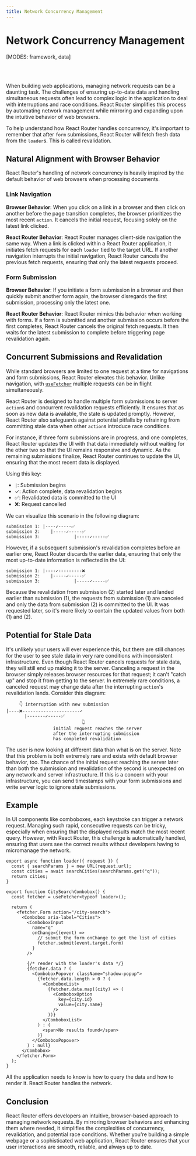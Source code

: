 ```yaml
---
title: Network Concurrency Management
---
```


# Network Concurrency Management

[MODES: framework, data]

<br/>
<br/>

When building web applications, managing network requests can be a daunting task. The challenges of ensuring up-to-date data and handling simultaneous requests often lead to complex logic in the application to deal with interruptions and race conditions. React Router simplifies this process by automating network management while mirroring and expanding upon the intuitive behavior of web browsers.

To help understand how React Router handles concurrency, it's important to remember that after `form` submissions, React Router will fetch fresh data from the `loader`s. This is called revalidation.

## Natural Alignment with Browser Behavior

React Router's handling of network concurrency is heavily inspired by the default behavior of web browsers when processing documents.

### Link Navigation

**Browser Behavior**: When you click on a link in a browser and then click on another before the page transition completes, the browser prioritizes the most recent `action`. It cancels the initial request, focusing solely on the latest link clicked.

**React Router Behavior**: React Router manages client-side navigation the same way. When a link is clicked within a React Router application, it initiates fetch requests for each `loader` tied to the target URL. If another navigation interrupts the initial navigation, React Router cancels the previous fetch requests, ensuring that only the latest requests proceed.

### Form Submission

**Browser Behavior**: If you initiate a form submission in a browser and then quickly submit another form again, the browser disregards the first submission, processing only the latest one.

**React Router Behavior**: React Router mimics this behavior when working with forms. If a form is submitted and another submission occurs before the first completes, React Router cancels the original fetch requests. It then waits for the latest submission to complete before triggering page revalidation again.

## Concurrent Submissions and Revalidation

While standard browsers are limited to one request at a time for navigations and form submissions, React Router elevates this behavior. Unlike navigation, with [`useFetcher`][use_fetcher] multiple requests can be in flight simultaneously.

React Router is designed to handle multiple form submissions to server `action`s and concurrent revalidation requests efficiently. It ensures that as soon as new data is available, the state is updated promptly. However, React Router also safeguards against potential pitfalls by refraining from committing stale data when other `action`s introduce race conditions.

For instance, if three form submissions are in progress, and one completes, React Router updates the UI with that data immediately without waiting for the other two so that the UI remains responsive and dynamic. As the remaining submissions finalize, React Router continues to update the UI, ensuring that the most recent data is displayed.

Using this key:

- `|`: Submission begins
- ✓: Action complete, data revalidation begins
- ✅: Revalidated data is committed to the UI
- ❌: Request cancelled

We can visualize this scenario in the following diagram:

```text
submission 1: |----✓-----✅
submission 2:    |-----✓-----✅
submission 3:             |-----✓-----✅
```

However, if a subsequent submission's revalidation completes before an earlier one, React Router discards the earlier data, ensuring that only the most up-to-date information is reflected in the UI:

```text
submission 1: |----✓---------❌
submission 2:    |-----✓-----✅
submission 3:             |-----✓-----✅
```

Because the revalidation from submission (2) started later and landed earlier than submission (1), the requests from submission (1) are canceled and only the data from submission (2) is committed to the UI. It was requested later, so it's more likely to contain the updated values from both (1) and (2).

## Potential for Stale Data

It's unlikely your users will ever experience this, but there are still chances for the user to see stale data in very rare conditions with inconsistent infrastructure. Even though React Router cancels requests for stale data, they will still end up making it to the server. Canceling a request in the browser simply releases browser resources for that request; it can't "catch up" and stop it from getting to the server. In extremely rare conditions, a canceled request may change data after the interrupting `action`'s revalidation lands. Consider this diagram:

```text
     👇 interruption with new submission
|----❌----------------------✓
       |-------✓-----✅
                             👆
                  initial request reaches the server
                  after the interrupting submission
                  has completed revalidation
```

The user is now looking at different data than what is on the server. Note that this problem is both extremely rare and exists with default browser behavior, too. The chance of the initial request reaching the server later than both the submission and revalidation of the second is unexpected on any network and server infrastructure. If this is a concern with your infrastructure, you can send timestamps with your form submissions and write server logic to ignore stale submissions.

## Example

In UI components like comboboxes, each keystroke can trigger a network request. Managing such rapid, consecutive requests can be tricky, especially when ensuring that the displayed results match the most recent query. However, with React Router, this challenge is automatically handled, ensuring that users see the correct results without developers having to micromanage the network.

```tsx filename=app/pages/city-search.tsx
export async function loader({ request }) {
  const { searchParams } = new URL(request.url);
  const cities = await searchCities(searchParams.get("q"));
  return cities;
}

export function CitySearchCombobox() {
  const fetcher = useFetcher<typeof loader>();

  return (
    <fetcher.Form action="/city-search">
      <Combobox aria-label="Cities">
        <ComboboxInput
          name="q"
          onChange={(event) =>
            // submit the form onChange to get the list of cities
            fetcher.submit(event.target.form)
          }
        />

        {/* render with the loader's data */}
        {fetcher.data ? (
          <ComboboxPopover className="shadow-popup">
            {fetcher.data.length > 0 ? (
              <ComboboxList>
                {fetcher.data.map((city) => (
                  <ComboboxOption
                    key={city.id}
                    value={city.name}
                  />
                ))}
              </ComboboxList>
            ) : (
              <span>No results found</span>
            )}
          </ComboboxPopover>
        ) : null}
      </Combobox>
    </fetcher.Form>
  );
}
```

All the application needs to know is how to query the data and how to render it. React Router handles the network.

## Conclusion

React Router offers developers an intuitive, browser-based approach to managing network requests. By mirroring browser behaviors and enhancing them where needed, it simplifies the complexities of concurrency, revalidation, and potential race conditions. Whether you're building a simple webpage or a sophisticated web application, React Router ensures that your user interactions are smooth, reliable, and always up to date.

[use_fetcher]: ../api/hooks/useFetcher
